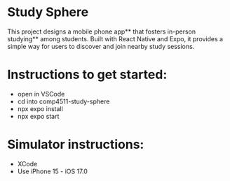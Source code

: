 # Study Sphere

This project designs a mobile phone app** that fosters in-person studying** among students. Built with React Native and Expo, it provides a simple way for users to discover and join nearby study sessions.

# Instructions to get started:
 - open in VSCode
 - cd into comp4511-study-sphere
 - npx expo install
 - npx expo start

 # Simulator instructions:
 - XCode
 - Use iPhone 15 - iOS 17.0
